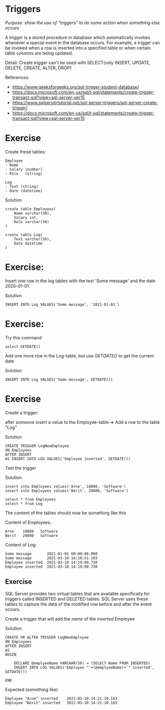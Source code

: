 
# Triggers

*Purpose: show the use of "triggers" to do some action when something else occurs*

 A trigger is a stored procedure in database which automatically invokes whenever a special event in the database occurs. For example, a trigger can be invoked when a row is inserted into a specified table or when certain table columns are being updated.

Detail: Create trigger can't be used with SELECT(only INSERT, UPDATE, DELETE, CREATE, ALTER, DROP)

References:
- https://www.geeksforgeeks.org/sql-trigger-student-database/
- https://docs.microsoft.com/en-us/sql/t-sql/statements/create-trigger-transact-sql?view=sql-server-ver15
- https://www.sqlservertutorial.net/sql-server-triggers/sql-server-create-trigger/
- https://docs.microsoft.com/en-us/sql/t-sql/statements/create-trigger-transact-sql?view=sql-server-ver15


# Exercise

Create these tables:

	Employee
	- Name
	- Salary (number)
	- Role   (string)

	Log
	- Text (string)
	- Date (datetime)

Solution

	create table Employees(
		Name varchar(50),
		Salary int,
		Role varchar(50)
	)

	create table Log(
		Text varchar(50),
		Date datetime
	)


# Exercise: 

Insert one row in the log tables with the text 'Some message' and the date 2020-01-01.

Solution

	INSERT INTO Log VALUES('Some message', '2021-01-01')

# Exercise: 

Try this command

	select GETDATE()

Add one more row in the Log-table, but use *GETDATE()* to get the current date

Solution

	INSERT INTO Log VALUES('Some message', GETDATE())

# Exercise

Create a trigger: 

after someone insert a value to the Employee-table => Add a row to the table "Log"

Solution

	CREATE TRIGGER LogNewEmployee  
	ON Employees  
	AFTER INSERT   
	AS INSERT INTO LOG VALUES('Employee inserted', GETDATE())


Test the trigger

Solution

	insert into Employees values('Arne', 10000, 'Software')
	insert into Employees values('Berit', 20000, 'Software')

	select * from Employees
	select * from Log

The content of the tables should now be something like this

Content of Employees:

	Arne	10000	Software
	Berit	20000	Software

Content of Log:

	Some message       2021-01-01 00:00:00.000
	Some message       2021-03-10 14:18:51.103
	Employee inserted  2021-03-10 14:19:09.720
	Employee inserted  2021-03-10 14:19:09.730

## Exercise

SQL Server provides two virtual tables that are available specifically for triggers called INSERTED and DELETED tables. SQL Server uses these tables to capture the data of the modified row before and after the event occurs.

Create a trigger that will add the name of the inserted Employee

Solution

	CREATE OR ALTER TRIGGER LogNewEmployee  
	ON Employees  
	AFTER INSERT   
	AS 
	BEGIN

		DECLARE @emplyeeName VARCHAR(50) = (SELECT Name FROM INSERTED)
		INSERT INTO LOG VALUES('Employee "'+(@emplyeeName)+'" inserted', GETDATE())
		
	END

Expected (something like)

	Employee "Arne" inserted	2021-03-10 14:21:10.163
	Employee "Berit" inserted	2021-03-10 14:21:10.163